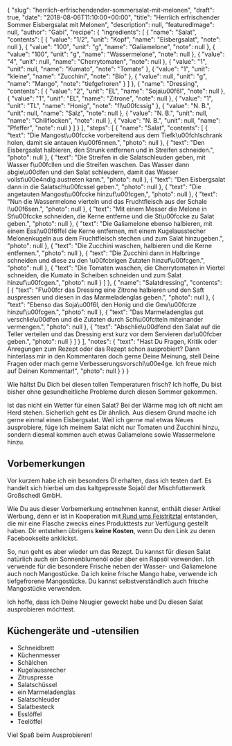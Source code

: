 {
    "slug": "herrlich-erfrischendender-sommersalat-mit-melonen",
    "draft": true,
    "date": "2018-08-06T11:10:00+00:00",
    "title": "Herrlich erfrischender Sommer Eisbergsalat mit Melonen",
    "description": null,
    "featuredImage": null,
    "author": "Gabi",
    "recipe": {
        "ingredients": [
            {
                "name": "Salat",
                "contents": [
                    {
                        "value": "1\/2",
                        "unit": "Kopf",
                        "name": "Eisbergsalat",
                        "note": null
                    },
                    {
                        "value": "100",
                        "unit": "g",
                        "name": "Galiamelone",
                        "note": null
                    },
                    {
                        "value": "100",
                        "unit": "g",
                        "name": "Wassermelone",
                        "note": null
                    },
                    {
                        "value": "4",
                        "unit": null,
                        "name": "Cherrytomaten",
                        "note": null
                    },
                    {
                        "value": "1",
                        "unit": null,
                        "name": "Kumato",
                        "note": "Tomate"
                    },
                    {
                        "value": "1",
                        "unit": "kleine",
                        "name": "Zucchini",
                        "note": "Bio"
                    },
                    {
                        "value": null,
                        "unit": "g",
                        "name": "Mango",
                        "note": "tiefgefroren"
                    }
                ]
            },
            {
                "name": "Dressing",
                "contents": [
                    {
                        "value": "2",
                        "unit": "EL",
                        "name": "Soja\u00f6l",
                        "note": null
                    },
                    {
                        "value": "1",
                        "unit": "EL",
                        "name": "Zitrone",
                        "note": null
                    },
                    {
                        "value": "1",
                        "unit": "TL",
                        "name": "Honig",
                        "note": "fl\u00fcssig"
                    },
                    {
                        "value": "N. B.",
                        "unit": null,
                        "name": "Salz",
                        "note": null
                    },
                    {
                        "value": "N. B.",
                        "unit": null,
                        "name": "Chiliflocken",
                        "note": null
                    },
                    {
                        "value": "N. B.",
                        "unit": null,
                        "name": "Pfeffer",
                        "note": null
                    }
                ]
            }
        ],
        "steps": [
            {
                "name": "Salat",
                "contents": [
                    {
                        "text": "Die Mangost\u00fccke vorbereitend aus dem Tiefk\u00fchlschrank holen, damit sie antauen k\u00f6nnen.",
                        "photo": null
                    },
                    {
                        "text": "Den Eisbergsalat halbieren, den Strunk entfernen und in Streifen schneiden.",
                        "photo": null
                    },
                    {
                        "text": "Die Streifen in die Salatschleuden geben, mit Wasser f\u00fcllen und die Streifen waschen. Das Wasser dann abgie\u00dfen und den Salat schleudern, damit das Wasser vollst\u00e4ndig austreten kann.",
                        "photo": null
                    },
                    {
                        "text": "Den Eisbergsalat dann in die Salatsch\u00fcssel geben.",
                        "photo": null
                    },
                    {
                        "text": "Die angetauten Mangost\u00fccke hinzuf\u00fcgen,",
                        "photo": null
                    },
                    {
                        "text": "Nun die Wassermelone vierteln und das Fruchtfleisch aus der Schale l\u00f6sen.",
                        "photo": null
                    },
                    {
                        "text": "Mit einem Messer die Melone in St\u00fccke schneiden, die Kerne entferne und die St\u00fccke zu Salat geben.",
                        "photo": null
                    },
                    {
                        "text": "Die Galiamelone ebenso halbieren, mit einem Essl\u00f6ffel die Kerne entfernen, mit einem Kugelausstecher Melonenkugeln aus dem Fruchtfleisch stechen und zum Salat  hinzugeben.",
                        "photo": null
                    },
                    {
                        "text": "Die Zucchini waschen, halbieren  und die Kerne entfernen.",
                        "photo": null
                    },
                    {
                        "text": "Die Zucchini dann in Halbringe schneiden und diese zu den \u00fcbrigen Zutaten hinzuf\u00fcgen.",
                        "photo": null
                    },
                    {
                        "text": "Die Tomaten waschen, die Cherrytomaten in Viertel schneiden, die Kumato in Scheiben schneiden und zum Salat hinzuf\u00fcgen.",
                        "photo": null
                    }
                ]
            },
            {
                "name": "Salatdressing",
                "contents": [
                    {
                        "text": "F\u00fcr das Dressing eine Zitrone halbieren und den Saft auspressen und diesen in das Marmeladenglas geben.",
                        "photo": null
                    },
                    {
                        "text": "Ebenso das Soja\u00f6l, den Honig und die Gew\u00fcrze hinzuf\u00fcgen.",
                        "photo": null
                    },
                    {
                        "text": "Das Marmeladenglas gut verschlie\u00dfen und die Zutaten durch Sch\u00fctteln miteinander vermengen.",
                        "photo": null
                    },
                    {
                        "text": "Abschlie\u00dfend den Salat auf die Teller verteilen und das Dressing erst kurz vor dem Servieren dar\u00fcber geben.",
                        "photo": null
                    }
                ]
            }
        ],
        "notes": {
            "text": "Hast Du Fragen, Kritik oder Anregungen zum Rezept oder das Rezept schon ausprobiert? Dann hinterlass mir in den Kommentaren doch gerne Deine Meinung, stell Deine Fragen oder mach gerne Verbesserungsvorschl\u00e4ge. Ich freue mich auf Deinen Kommentar!",
            "photo": null
        }
    }
}

Wie hältst Du Dich bei diesen tollen Temperaturen frisch? Ich hoffe, Du bist bisher ohne gesundheitliche Probleme durch diesen Sommer gekommen.

Ist das nicht ein Wetter für einen Salat? Bei der Wärme mag ich oft nicht am Herd stehen. Sicherlich geht es Dir ähnlich. Aus diesem Grund mache ich gerne einmal einen Eisbergsalat. Weil ich gerne mal etwas Neues ausprobiere, füge ich meinem Salat nicht nur Tomaten und Zucchini hinzu, sondern diesmal kommen auch etwas Galiamelone sowie Wassermelone hinzu.

## Vorbemerkungen

Vor kurzem habe ich ein besonders Öl erhalten, dass ich testen darf. Es handelt sich hierbei um das kaltgepresste Sojaöl der Mischfutterwerk Großschedl GmbH.

Wie Du aus dieser Vorbemerkung entnehmen kannst, enthält dieser Artikel Werbung, denn er ist in Kooperation mit[ Rund ums Feistritztal](https://www.facebook.com/RundumsFeistritzal/ " Rund ums Feistritztal") entstanden, die mir eine Flasche zwecks eines Produkttests zur Verfügung gestellt haben. Dir entstehen übrigens **keine Kosten**, wenn Du den Link zu deren Facebookseite anklickst.

So, nun geht es aber wieder um das Rezept. Du kannst für diesen Salat natürlich auch ein Sonnenblumenöl oder aber ein Rapsöl verwenden.
Ich verwende für die besondere Frische neben der Wasser- und Galiamelone auch noch Mangostücke. Da ich keine frische Mango habe, verwende ich tiefgefrorene Mangostücke. Du kannst selbstverständlich auch frische Mangostücke verwenden.

Ich hoffe, dass ich Deine Neugier geweckt habe und Du diesen Salat ausprobieren möchtest.

## Küchengeräte und -utensilien

- Schneidbrett
- Küchenmesser
- Schälchen
- Kugelaussrecher
- Zitruspresse
- Salatschüssel
- ein Marmeladenglas
- Salatschleuder
- Salatbesteck
- Esslöffel
- Teelöffel

Viel Spaß beim Ausprobieren!